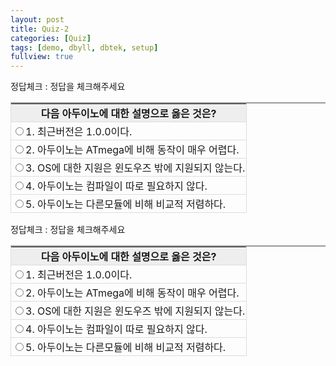 ```yaml
---
layout: post
title: Quiz-2
categories: [Quiz]
tags: [demo, dbyll, dbtek, setup]
fullview: true
---
```


<style type="text/css">
 .tbl { border-top:2px solid #999999; border-left:1px solid #dddddd; }
 .tbl th { background-color:#eeeeee; border-bottom:1px solid #dddddd; border-right:1px solid #dddddd; padding:2px; }
 .tbl td { border-bottom:1px solid #dddddd; border-right:1px solid #dddddd; padding:2px; }
 </style>
 <script type="text/javascript">
 var dap = 5;
 var answer_check = function(el) {
  var result = document.getElementById("result");
  if(dap==el.value) {
   alert('정답'); // : 경고창으로 띄울때
 } else {
   alert('틀림'); // : 경고창으로 띄울때
 }
 }
 
 </script>
 <div>정답체크 : <span id="result" name="result">정답을 체크해주세요</span></div>
 <table border="0" cellspacing="0" cellpadding="0" class="tbl">
 <tr>
  <th>다음 아두이노에 대한 설명으로 옳은 것은?</th>
 </tr>
 <tr>
  <td><input type="radio" name="answer" id="answer_1" value="1" onClick="answer_check(this)" /><label for="answer_1">1. 최근버전은 1.0.0이다.</label></td>
 </tr>
 <tr>
  <td><input type="radio" name="answer" id="answer_2" value="2" onClick="answer_check(this)" /><label for="answer_2">2. 아두이노는 ATmega에 비해 동작이 매우 어렵다.</label></td>
 </tr>
 <tr>
  <td><input type="radio" name="answer" id="answer_3" value="3" onClick="answer_check(this)" /><label for="answer_3">3. OS에 대한 지원은 윈도우즈 밖에 지원되지 않는다.</label></td>
 </tr>
 <tr>
  <td><input type="radio" name="answer" id="answer_4" value="4" onClick="answer_check(this)" /><label for="answer_4">4. 아두이노는 컴파일이 따로 필요하지 않다.</label></td>
 </tr>
 <tr>
  <td><input type="radio" name="answer" id="answer_5" value="5" onClick="answer_check(this)" /><label for="answer_5">5. 아두이노는 다른모듈에 비해 비교적 저렴하다.</label></td>
 </tr>
 </table>

 <div class="fb-comments" data-href="http://kicheolmin2.github.io" data-width="1000" data-numposts="5" data-colorscheme="light"></div>

<style type="text/css">
 .tbl { border-top:2px solid #999999; border-left:1px solid #dddddd; }
 .tbl th { background-color:#eeeeee; border-bottom:1px solid #dddddd; border-right:1px solid #dddddd; padding:2px; }
 .tbl td { border-bottom:1px solid #dddddd; border-right:1px solid #dddddd; padding:2px; }
 </style>
 <script type="text/javascript">
 var dap = 5;
 var answer_check = function(el) {
  var result = document.getElementById("result");
  if(dap==el.value) {
   alert('정답'); // : 경고창으로 띄울때
 } else {
   alert('틀림'); // : 경고창으로 띄울때
 }
 }
 
 </script>
 <div>정답체크 : <span id="result" name="result">정답을 체크해주세요</span></div>
 <table border="0" cellspacing="0" cellpadding="0" class="tbl">
 <tr>
  <th>다음 아두이노에 대한 설명으로 옳은 것은?</th>
 </tr>
 <tr>
  <td><input type="radio" name="answer" id="answer_1" value="1" onClick="answer_check(this)" /><label for="answer_1">1. 최근버전은 1.0.0이다.</label></td>
 </tr>
 <tr>
  <td><input type="radio" name="answer" id="answer_2" value="2" onClick="answer_check(this)" /><label for="answer_2">2. 아두이노는 ATmega에 비해 동작이 매우 어렵다.</label></td>
 </tr>
 <tr>
  <td><input type="radio" name="answer" id="answer_3" value="3" onClick="answer_check(this)" /><label for="answer_3">3. OS에 대한 지원은 윈도우즈 밖에 지원되지 않는다.</label></td>
 </tr>
 <tr>
  <td><input type="radio" name="answer" id="answer_4" value="4" onClick="answer_check(this)" /><label for="answer_4">4. 아두이노는 컴파일이 따로 필요하지 않다.</label></td>
 </tr>
 <tr>
  <td><input type="radio" name="answer" id="answer_5" value="5" onClick="answer_check(this)" /><label for="answer_5">5. 아두이노는 다른모듈에 비해 비교적 저렴하다.</label></td>
 </tr>
 </table>

 <div class="fb-comments" data-href="http://kicheolmin2.github.io" data-width="1000" data-numposts="5" data-colorscheme="light"></div>
